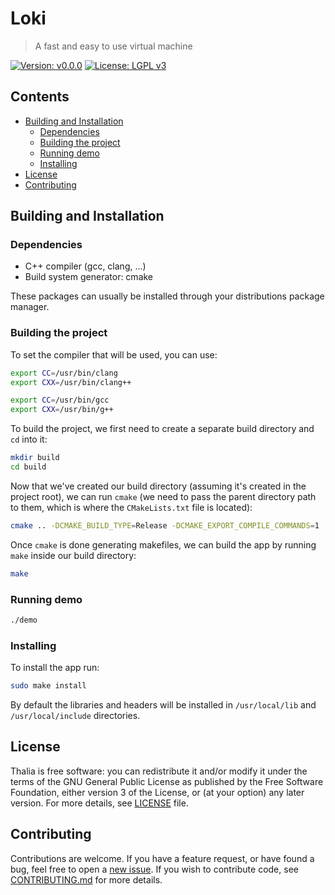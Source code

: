 # Loki
> A fast and easy to use virtual machine

[![Version: v0.0.0](https://img.shields.io/badge/version-v0.0.0-red)](https://vstan02.github.io/loki)
[![License: LGPL v3](https://img.shields.io/badge/License-LGPL%20v3-blue.svg)](http://www.gnu.org/licenses/lgpl-3.0)

## Contents
- [Building and Installation](#building-and-installation)
  - [Dependencies](#dependencies)
  - [Building the project](#building-the-project)
  - [Running demo](#running-demo)
  - [Installing](#installing)
- [License](#license)
- [Contributing](#contributing)

## Building and Installation

### Dependencies
- C++ compiler (gcc, clang, ...)
- Build system generator: cmake

These packages can usually be installed through your distributions package manager.

### Building the project
To set the compiler that will be used, you can use:
```sh
export CC=/usr/bin/clang
export CXX=/usr/bin/clang++

export CC=/usr/bin/gcc
export CXX=/usr/bin/g++
```

To build the project, we first need to create a separate build directory and `cd` into it:
```sh
mkdir build
cd build
```

Now that we've created our build directory (assuming it's created in the project root), we can run `cmake` (we need to pass the parent directory path to them, which is where the `CMakeLists.txt` file is located):
```sh
cmake .. -DCMAKE_BUILD_TYPE=Release -DCMAKE_EXPORT_COMPILE_COMMANDS=1
```

Once `cmake` is done generating makefiles, we can build the app by running `make` inside our build directory:
```sh
make
```

### Running demo
```sh
./demo
```

### Installing
To install the app run:
```sh
sudo make install
```
By default the libraries and headers will be installed in `/usr/local/lib` and `/usr/local/include` directories.

## License
Thalia is free software: you can redistribute it and/or modify it under the terms of the GNU General Public License as published by the Free Software Foundation, either version 3 of the License, or (at your option) any later version.
For more details, see [LICENSE](https://github.com/vstan02/loki/blob/master/LICENSE) file.

## Contributing
Contributions are welcome.
If you have a feature request, or have found a bug, feel free to open a [new issue](https://github.com/vstan02/loki/issues/new).
If you wish to contribute code, see [CONTRIBUTING.md](https://github.com/vstan02/loki/blob/master/CONTRIBUTING.md) for more details.
